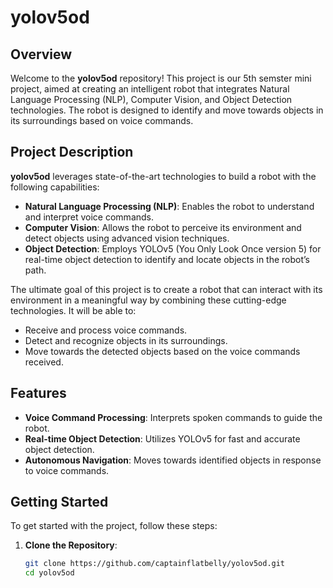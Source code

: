 # yolov5od

## Overview

Welcome to the **yolov5od** repository! This project is our 5th semster mini project, aimed at creating an intelligent robot that integrates Natural Language Processing (NLP), Computer Vision, and Object Detection technologies. The robot is designed to identify and move towards objects in its surroundings based on voice commands.

## Project Description

**yolov5od** leverages state-of-the-art technologies to build a robot with the following capabilities:
- **Natural Language Processing (NLP)**: Enables the robot to understand and interpret voice commands.
- **Computer Vision**: Allows the robot to perceive its environment and detect objects using advanced vision techniques.
- **Object Detection**: Employs YOLOv5 (You Only Look Once version 5) for real-time object detection to identify and locate objects in the robot’s path.

The ultimate goal of this project is to create a robot that can interact with its environment in a meaningful way by combining these cutting-edge technologies. It will be able to:
- Receive and process voice commands.
- Detect and recognize objects in its surroundings.
- Move towards the detected objects based on the voice commands received.

## Features

- **Voice Command Processing**: Interprets spoken commands to guide the robot.
- **Real-time Object Detection**: Utilizes YOLOv5 for fast and accurate object detection.
- **Autonomous Navigation**: Moves towards identified objects in response to voice commands.

## Getting Started

To get started with the project, follow these steps:

1. **Clone the Repository**:
   ```bash
   git clone https://github.com/captainflatbelly/yolov5od.git
   cd yolov5od

